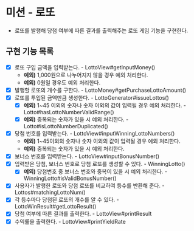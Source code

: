 # 미션 - 로또
- 로또를 발행해 당첨 여부에 따른 결과를 출력해주는 로또 게임 기능을 구현한다.

## 구현 기능 목록

- [X] 로또 구입 금액을 입력받는다. - LottoView#getInputMoney()
    - **예외)** 1,000원으로 나누어지지 않을 경우 예외 처리한다.
    - **예외)** 0원일 경우도 예외 처리한다.
- [X] 발행할 로또의 개수를 구한다. - LottoMoney#getPurchaseLottoAmount()
- [X] 로또를 투입된 금액만큼 생성한다. - LottoGenerator#issueLottos()
    - [X] **예외)** 1~45 이외의 숫자나 숫자 이외의 값이 입력될 경우 예외 처리한다. - Lotto#hasLottoNumberValidRange()
    - [X] **예외)** 중복되는 숫자가 있을 시 예외 처리한다. - Lotto#isLottoNumberDuplicated()
- [X] 당첨 번호를 입력받는다. - LottoView#inputWinningLottoNumbers()
    - **예외)** 1~45이외의 숫자나 숫자 이외의 값이 입력될 경우 예외 처리한다.
    - **예외)** 중복되는 숫자가 있을 시 예외 처리한다.
- [X] 보너스 번호를 입력받는다. - LottoView#inputBonusNumber()
- [X] 입력받은 당첨, 보너스 번호로 당첨 로또를 생성할 수 있다. - WinningLotto()
    - [X] **예외)** 당첨번호 중 보너스 번호와 중복이 있을 시 예외 처리한다. - WinningLotto#isValidBonusNumber()
- [X] 사용자가 발행한 로또와 당첨 로또를 비교하여 등수를 반환해 준다. - Lottos#matchingLottoNum()
- [X] 각 등수마다 당첨된 로또의 개수를 알 수 있다. - LottoWinResult#getLottoResult()
- [X] 당첨 여부에 따른 결과를 출력한다. - LottoView#printResult
- [X] 수익률을 출력한다. - LottoView#printYieldRate